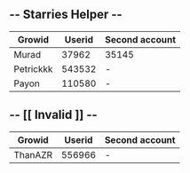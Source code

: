 ## -- Starries Helper --

| Growid | Userid  | Second account |
| ------- | --- | --- |
| Murad | 37962 | 35145 |
| Petrickkk | 543532 | - |
| Payon | 110580 | - |

## -- [[ Invalid ]] --

| Growid | Userid  | Second account |
| ------- | --- | --- |
| ThanAZR | 556966 | - |
